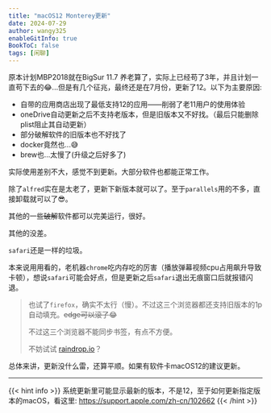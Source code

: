 ```yaml
---
title: "macOS12 Monterey更新"
date: 2024-07-29
author: wangy325
enableGitInfo: true
BookToC: false
tags: [闲聊]
---
```


原本计划MBP2018就在BigSur 11.7 养老算了，实际上已经苟了3年，并且计划一直苟下去的😂...但是有几个征兆，最终还是在7月份，更新了12。以下为主要原因:

- 自带的应用商店出现了最低支持12的应用——削弱了老11用户的使用体验
- oneDrive自动更新之后不支持老版本，但是旧版本又不好找。（最后只能删除plist阻止其自动更新）
- 部分破解软件的旧版本也不好找了
- docker竟然也...😅
- brew也...太慢了(升级之后好多了)

<!--more-->

实际使用差别不大，感觉不到更新。大部分软件也都能正常工作。

除了`alfred`实在是太老了，更新下新版本就可以了。至于`parallels`用的不多，直接卸载就可以了😎。

其他的一些~~破解~~软件都可以完美运行，很好。

其他的没差。

`safari`还是一样的垃圾。

本来说用用看的，老机器`chrome`吃内存吃的厉害（播放弹幕视频cpu占用飙升导致卡顿），想说`safari`可能会好点，但是更新之后`safari`退出无痕窗口后就报错闪退。

>也试了`firefox`，确实不太行（慢）。不过这三个浏览器都还支持旧版本的1p自动填充。~~edge可以滚了~~😂
>
>不过这三个浏览器不能同步书签，有点不方便。
>
> 不妨试试 [raindrop.io](https://raindrop.io/download)？


总体来讲，更新没什么雷，还算平顺。如果有软件卡macOS12的建议更新。

---

{{< hint info >}}
系统更新里可能显示最新的版本，不是12，至于如何更新指定版本的macOS，看这里: https://support.apple.com/zh-cn/102662
{{< /hint >}}



